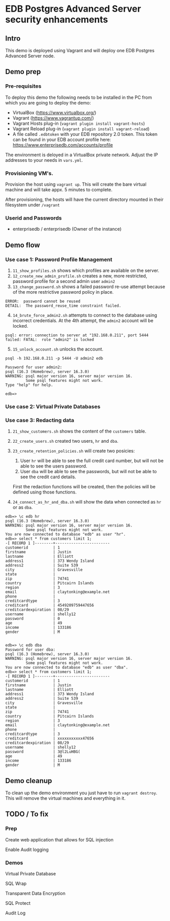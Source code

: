# EDB Postgres Advanced Server security enhancements

## Intro
This demo is deployed using Vagrant and will deploy one EDB Postgres Advanced Server node.

## Demo prep
### Pre-requisites
To deploy this demo the following needs to be installed in the PC from which you are going to deploy the demo:

- VirtualBox (https://www.virtualbox.org/)
- Vagrant (https://www.vagrantup.com/)
- Vagrant Hosts plug-in (`vagrant plugin install vagrant-hosts`)
- Vagrant Reload plug-in (`vagrant plugin install vagrant-reload`)
- A file called `.edbtoken` with your EDB repository 2.0 token. This token can be found in your EDB account profile here: https://www.enterprisedb.com/accounts/profile

The environment is deloyed in a VirtualBox private network. Adjust the IP addresses to your needs in `vars.yml`.

### Provisioning VM's.
Provision the host using `vagrant up`. This will create the bare virtual machine and will take appx. 5 minutes to complete. 

After provisioning, the hosts will have the current directory mounted in their filesystem under `/vagrant`

### Userid and Passwords
- enterprisedb / enterprisedb (Owner of the instance)

## Demo flow
### Use case 1: Password Profile Management
1. `11_show_profiles.sh` shows which profiles are available on the server.
2. `12_create_new_admin_profile.sh` creates a new, more restricted, password profile for a second admin user `admin2`
3. `13_change_password.sh` shows a failed password re-use attempt because of the more restrictive password policy in place.
```
ERROR:  password cannot be reused
DETAIL:  The password_reuse_time constraint failed.
```
4. `14_brute_force_admin2.sh` attempts to connect to the database using incorrect credentials. At the 4th attempt, the `admin2` account will be locked.
```
psql: error: connection to server at "192.168.0.211", port 5444 failed: FATAL:  role "admin2" is locked
```
5. `15_unlock_account.sh` unlocks the account.
```
psql -h 192.168.0.211 -p 5444 -U admin2 edb

Password for user admin2: 
psql (16.3 (Homebrew), server 16.3.0)
WARNING: psql major version 16, server major version 16.
         Some psql features might not work.
Type "help" for help.

edb=> 
```

### Use case 2: Virtual Private Databases


### Use case 3: Redacting data
1. `21_show_customers.sh` shows the content of the `customers` table.
2. `22_create_users.sh` created two users, `hr` and `dba`.
3. `23_create_retention_policies.sh` will create two posicies:
    1. User `hr` will be able to see the full credit card number, but will not be able to see the users password.
    2. User `dba` will be able to see the passwords, but will not be able to see the credit card details.
    
    First the redaction functions will be created, then the policies will be defined using those functions.
4. `24_connect_as_hr_and_dba.sh` will show the data when connected as `hr` or as `dba`.
```
edb=> \c edb hr
psql (16.3 (Homebrew), server 16.3.0)
WARNING: psql major version 16, server major version 16.
         Some psql features might not work.
You are now connected to database "edb" as user "hr".
edb=> select * from customers limit 1;
-[ RECORD 1 ]--------+------------------------
customerid           | 1
firstname            | Justin
lastname             | Elliott
address1             | 373 Wendy Island
address2             | Suite 539
city                 | Gravesville
state                | 
zip                  | 74741
country              | Pitcairn Islands
region               | 3
email                | claytonking@example.net
phone                | 
creditcardtype       | 3
creditcard           | 4549209759447656
creditcardexpiration | 08/29
username             | shelly12
password             | 0
age                  | 49
income               | 133186
gender               | M


edb=> \c edb dba
Password for user dba: 
psql (16.3 (Homebrew), server 16.3.0)
WARNING: psql major version 16, server major version 16.
         Some psql features might not work.
You are now connected to database "edb" as user "dba".
edb=> select * from customers limit 1;
-[ RECORD 1 ]--------+------------------------
customerid           | 1
firstname            | Justin
lastname             | Elliott
address1             | 373 Wendy Island
address2             | Suite 539
city                 | Gravesville
state                | 
zip                  | 74741
country              | Pitcairn Islands
region               | 3
email                | claytonking@example.net
phone                | 
creditcardtype       | 3
creditcard           | xxxxxxxxxxx47656
creditcardexpiration | 08/29
username             | shelly12
password             | 3@l2LuHBG(
age                  | 49
income               | 133186
gender               | M
```




## Demo cleanup
To clean up the demo environment you just have to run `vagrant destroy`. This will remove the virtual machines and everything in it.

## TODO / To fix
### Prep
Create web application that allows for SQL injection

Enable Audit logging

### Demos

Virtual Private Database


SQL Wrap

Transparent Data Encryption

SQL Protect

Audit Log
